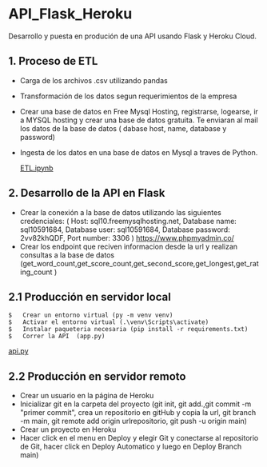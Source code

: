 # API_Flask_Heroku
Desarrollo y puesta en produción de una API usando Flask y Heroku Cloud. 

##  1. Proceso de ETL
* Carga de los archivos .csv utilizando pandas
* Transformación de los datos segun requerimientos de la empresa 
* Crear una base de datos en Free Mysql Hosting, registrarse, logearse, ir a MYSQL hosting y crear una base de datos gratuita. Te enviaran al mail los datos de la base de datos ( dabase host, name, database y password) 
* Ingesta de los datos en una base de datos en Mysql a traves de Python. 

   [ETL.ipynb]()
##  2. Desarrollo de la API en Flask
* Crear la conexión a la base de datos utilizando las siguientes credenciales: (
Host: sql10.freemysqlhosting.net,
Database name: sql10591684,
Database user: sql10591684,
Database password: 2vv82khQDF,
Port number: 3306 )
<https://www.phpmyadmin.co/>
* Crear los endpoint que reciven informacion desde la url y realizan consultas a la base de datos (get_word_count,get_score_count,get_second_score,get_longest,get_rating_count ) 

##  2.1 Producción en servidor local 
    $   Crear un entorno virtual (py -m venv venv)
    $   Activar el entorno virtual (.\venv\Scripts\activate)
    $   Instalar paqueteria necesaria (pip install -r requirements.txt)
    $   Correr la API  (app.py)
[api.py]()  
##  2.2 Producción en servidor remoto
*  Crear un usuario en la página de Heroku
*  Inicializar git en la carpeta del proyecto (git init, git add.,git commit -m "primer commit", crea un repositorio en gitHub y copia la url, git branch -m main, git remote add origin urlrepositorio, git push -u origin main)
*  Crear un proyecto en Heroku
*  Hacer click en el menu en Deploy y elegir Git y conectarse al repositorio de Git, hacer click en Deploy Automatico y luego en Deploy Branch main)
      
 

    


